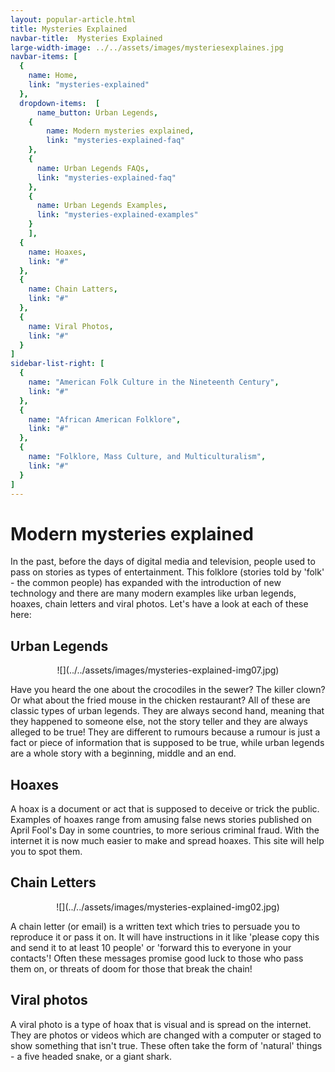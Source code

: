 ```yaml
---
layout: popular-article.html
title: Mysteries Explained
navbar-title:  Mysteries Explained
large-width-image: ../../assets/images/mysteriesexplaines.jpg
navbar-items: [
  {
    name: Home,
    link: "mysteries-explained"
  },
  dropdown-items:  [
      name_button: Urban Legends,
    {
        name: Modern mysteries explained,
        link: "mysteries-explained-faq"
    },
    {
      name: Urban Legends FAQs,
      link: "mysteries-explained-faq"
    },
    {
      name: Urban Legends Examples,
      link: "mysteries-explained-examples"
    }
    ],
  {
    name: Hoaxes,
    link: "#"
  },
  {
    name: Chain Latters,
    link: "#"
  },
  {
    name: Viral Photos,
    link: "#"
  }
]
sidebar-list-right: [
  {
    name: "American Folk Culture in the Nineteenth Century",
    link: "#"
  },
  {
    name: "African American Folklore",
    link: "#"
  },
  {
    name: "Folklore, Mass Culture, and Multiculturalism",
    link: "#"
  }
]
---
```


# Modern mysteries explained

In the past, before the days of digital media and television, people used to pass on stories as types of entertainment. This folklore (stories told by 'folk' - the common people) has expanded with the introduction of new technology and there are many modern examples like urban legends, hoaxes, chain letters and viral photos. Let's have a look at each of these here:

## Urban Legends

<center>![](../../assets/images/mysteries-explained-img07.jpg)</center>

Have you heard the one about the crocodiles in the sewer? The killer clown? Or what about the fried mouse in the chicken restaurant? All of these are classic types of urban legends. They are always second hand, meaning that they happened to someone else, not the story teller and they are always alleged to be true! They are different to rumours because a rumour is just a fact or piece of information that is supposed to be true, while urban legends are a whole story with a beginning, middle and an end.

## Hoaxes

A hoax is a document or act that is supposed to deceive or trick the public. Examples of hoaxes range from amusing false news stories published on April Fool's Day in some countries, to more serious criminal fraud. With the internet it is now much easier to make and spread hoaxes. This site will help you to spot them.

## Chain Letters
 <center>![](../../assets/images/mysteries-explained-img02.jpg)</center>

A chain letter (or email) is a written text which tries to persuade you to reproduce it or pass it on. It will have instructions in it like 'please copy this and send it to at least 10 people' or 'forward this to everyone in your contacts'! Often these messages promise good luck to those who pass them on, or threats of doom for those that break the chain!

## Viral photos

A viral photo is a type of hoax that is visual and is spread on the internet. They are photos or videos which are changed with a computer or staged to show something that isn't true. These often take the form of 'natural' things - a five headed snake, or a giant shark.
